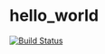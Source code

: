 # hello_world
[![Build Status](http://circleci-badges-max.herokuapp.com/img/gregorym1/hello_world?token=)](https://circleci.com/gh/gregorym1/hello_world)
